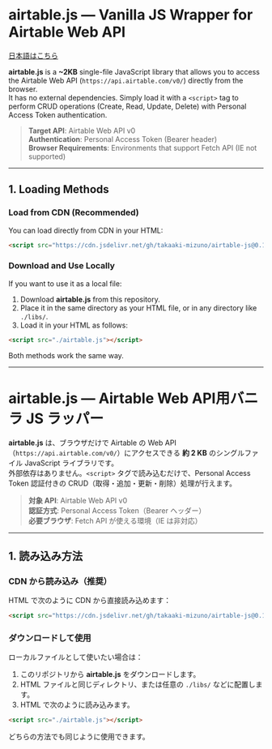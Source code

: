 # airtable.js — Vanilla JS Wrapper for Airtable Web API

[日本語はこちら](#japanese)

**airtable.js** is a **~2KB** single-file JavaScript library that allows you to access the Airtable Web API (`https://api.airtable.com/v0/`) directly from the browser.  
It has no external dependencies. Simply load it with a `<script>` tag to perform CRUD operations (Create, Read, Update, Delete) with Personal Access Token authentication.

> **Target API**: Airtable Web API v0  
> **Authentication**: Personal Access Token (Bearer header)  
> **Browser Requirements**: Environments that support Fetch API (IE not supported)

---

## 1. Loading Methods

### Load from CDN (Recommended)

You can load directly from CDN in your HTML:

```html
<script src="https://cdn.jsdelivr.net/gh/takaaki-mizuno/airtable-js@0.1.0/airtable.js"></script>
```

### Download and Use Locally

If you want to use it as a local file:

1. Download **airtable.js** from this repository.  
2. Place it in the same directory as your HTML file, or in any directory like `./libs/`.
3. Load it in your HTML as follows:

```html
<script src="./airtable.js"></script>
```

Both methods work the same way.

----

<a id="japanese"></a>
# airtable.js — Airtable Web API用バニラ JS ラッパー

**airtable.js** は、ブラウザだけで Airtable の Web API（`https://api.airtable.com/v0/`）にアクセスできる **約 2 KB** のシングルファイル JavaScript ライブラリです。  
外部依存はありません。`<script>` タグで読み込むだけで、Personal Access Token 認証付きの CRUD（取得・追加・更新・削除）処理が行えます。

> **対象 API**: Airtable Web API v0  
> **認証方式**: Personal Access Token（Bearer ヘッダー）  
> **必要ブラウザ**: Fetch API が使える環境（IE は非対応）

---

## 1. 読み込み方法

### CDN から読み込み（推奨）

HTML で次のように CDN から直接読み込めます：

```html
<script src="https://cdn.jsdelivr.net/gh/takaaki-mizuno/airtable-js@0.1.0/airtable.js"></script>
```

### ダウンロードして使用

ローカルファイルとして使いたい場合は：

1. このリポジトリから **airtable.js** をダウンロードします。  
2. HTML ファイルと同じディレクトリ、または任意の `./libs/` などに配置します。
3. HTML で次のように読み込みます。

```html
<script src="./airtable.js"></script>
```

どちらの方法でも同じように使用できます。

